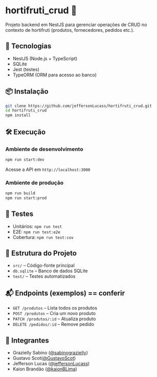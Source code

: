 
# hortifruti_crud 🌱

Projeto backend em NestJS para gerenciar operações de CRUD no contexto de hortifruti (produtos, fornecedores, pedidos etc.).

## 🚀 Tecnologias

- NestJS (Node.js + TypeScript)
- SQLite
- Jest (testes)
- TypeORM (ORM para acesso ao banco)

## 📦 Instalação

```bash
git clone https://github.com/jeffersonLucass/hortifruti_crud.git
cd hortifruti_crud
npm install
````

## 🛠️ Execução

### Ambiente de desenvolvimento

```bash
npm run start:dev
```

Acesse a API em `http://localhost:3000`

### Ambiente de produção

```bash
npm run build
npm run start:prod
```

## 🧪 Testes

* Unitários: `npm run test`
* E2E: `npm run test:e2e`
* Cobertura: `npm run test:cov`

## 📂 Estrutura do Projeto

* `src/` – Código-fonte principal
* `db.sqlite` – Banco de dados SQLite
* `test/` – Testes automatizados

## 📬 Endpoints (exemplos) == conferir

* `GET /produtos` – Lista todos os produtos
* `POST /produtos` – Cria um novo produto
* `PATCH /produtos/:id` – Atualiza produto
* `DELETE /pedidos/:id` – Remove pedido

## 👥 Integrantes

* Grazielly Sabino ([@sabinograzielly](https://github.com/sabinograzielly))
* Gustavo Scot([@GustavoScot](https://github.com/GustavoScot))
* Jefferson Lucas ([@jeffersonLucass](https://github.com/jeffersonLucass))
* Kaion Brandão ([@kaionBLima](https://github.com/kaionBLima))



